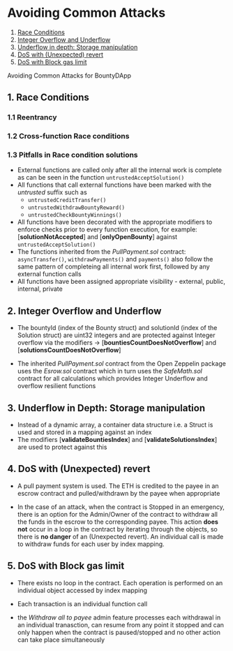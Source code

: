 # Avoiding Common Attacks

1. [Race Conditions](#1-race-conditions)
2. [Integer Overflow and Underflow](#2-integer-overflow-and-underflow)
3. [Underflow in depth: Storage manipulation](#3-underflow-in-depth)
4. [DoS with (Unexpected) revert](#4-DoS-with-revert)
5. [DoS with Block gas limit](#5-DoS-with-block-gas-limit)

Avoiding Common Attacks for BountyDApp

## 1. Race Conditions
### 1.1 Reentrancy
### 1.2 Cross-function Race conditions     
### 1.3 Pitfalls in Race condition solutions 

- External functions are called only after all the internal work is complete as can be seen in the function `untrustedAcceptSolution()`
- All functions that call external functions have been marked with the _untrusted_ suffix such as 
    - `untrustedCreditTransfer()`
    - `untrustedWithdrawBountyReward()`
    - `untrustedCheckBountyWinnings()`
- All functions have been decorated with the appropriate modifiers to enforce checks prior to every function execution, for example: [**solutionNotAccepted**] and [**onlyOpenBounty**] against `untrustedAcceptSolution()` 
- The functions inherited from the _PullPayment.sol_ contract: `asyncTransfer()`, `withdrawPayments()` and `payments()` also follow the same pattern of completeing all internal work first, followed by any external function calls
- All functions have been assigned appropriate visibility - external, public, internal, private

## 2. Integer Overflow and Underflow

- The bountyId (index of the Bounty struct) and solutionId (index of the Solution struct) are uint32 integers and are protected against Integer overflow via the modifiers -> [**bountiesCountDoesNotOverflow**] and [**solutionsCountDoesNotOverflow**]

- The inherited _PullPayment.sol_ contract from the Open Zeppelin package uses the _Esrow.sol_ contract which in turn uses the _SafeMath.sol_ contract for all calculations which provides Integer Underflow and overflow resilient functions

## 3. Underflow in Depth: Storage manipulation

- Instead of a dynamic array, a container data structure i.e. a Struct is used and stored in a mapping against an index
- The modifiers [**validateBountiesIndex**] and [**validateSolutionsIndex**] are used to protect against this

## 4. DoS with (Unexpected) revert 

- A pull payment system is used. The ETH is credited to the payee in an escrow contract and pulled/withdrawn by the payee when appropriate  

- In the case of an attack, when the contract is Stopped in an emergency, there is an option for the Admin/Owner of the contract to withdraw all the funds in the escrow to the corresponding payee. This action **does not** occur in a loop in the contract by iterating through the objects, so there is **no danger** of an (Unexpected revert). An individual call is made to withdraw funds for each user by index mapping.

## 5. DoS with Block gas limit

- There exists no loop in the contract. Each operation is performed on an individual object accessed by index mapping  

- Each transaction is an individual function call  

- the _Withdraw all to payee_ admin feature processes each withdrawal in an individual tranasction, can resume from any point it stopped and can only happen when the contract is paused/stopped and no other action can take place simultaneously